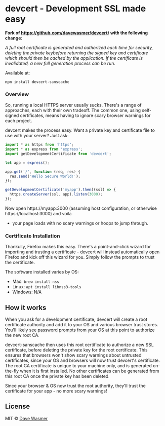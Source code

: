 # devcert - Development SSL made easy

**Fork of https://github.com/davewasmer/devcert/ with the following change:**

_A full root certificate is generated and authorized each time for security,
deleting the private keybefore returning the signed key and certificate which
should then be cached by the application.
If the certificate is invalidated, a new full generation process can be run._

Available at:

```
npm install devcert-sanscache
```

### Overview

So, running a local HTTPS server usually sucks. There's a range of approaches,
each with their own tradeoff. The common one, using self-signed certificates,
means having to ignore scary browser warnings for each project.

devcert makes the process easy. Want a private key and certificate file to use
with your server? Just ask:

```js
import * as https from 'https';
import * as express from 'express';
import getDevelopmentCertificate from 'devcert';

let app = express();

app.get('/', function (req, res) {
  res.send('Hello Secure World!');
});

getDevelopmentCertificate('myapp').then((ssl) => {
  https.createServer(ssl, app).listen(3000);
});
```

Now open https://myapp:3000 (assuming host configuration, or otherwise https://localhost:3000) and voila
- your page loads with no scary warnings or hoops to jump through.

### Certificate Installation

Thankully, Firefox makes this easy. There's a point-and-click wizard for
importing and trusting a certificate - devcert will instead automatically
open Firefox and kick off this wizard for you. Simply follow the prompts to
trust the certificate.

The software installed varies by OS:

* Mac: `brew install nss`
* Linux: `apt install libnss3-tools`
* Windows: N/A

## How it works

When you ask for a development certificate, devcert  will create a root certificate
authority and add it to your OS and various browser trust stores. You'll likely
see password prompts from your OS at this point to authorize the new root CA.

devcert-sanscache then uses this root certificate to authorize a new SSL certificate,
before deleting the private key for the root certificate.
This ensures that browsers won't show scary warnings about untrusted certificates,
since your OS and browsers will now trust devcert's certificate. The root CA
certificate is unique to your machine only, and is generated on-the-fly when it
is first installed. No other certificates can be generated from this root CA
once the private key has been deleted.

Since your browser & OS now trust the root authority, they'll trust the certificate
for your app - no more scary warnings!

## License

MIT © [Dave Wasmer](http://davewasmer.com)
